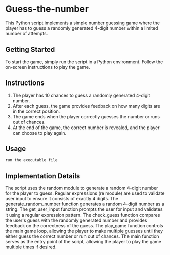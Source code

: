 # Guess-the-number

This Python script implements a simple number guessing game where the player has to guess a randomly generated 4-digit number within a limited number of attempts.

## Getting Started
To start the game, simply run the script in a Python environment. Follow the on-screen instructions to play the game.

## Instructions
1. The player has 10 chances to guess a randomly generated 4-digit number.
2. After each guess, the game provides feedback on how many digits are in the correct position.
3. The game ends when the player correctly guesses the number or runs out of chances.
4. At the end of the game, the correct number is revealed, and the player can choose to play again.

## Usage
```
run the executable file
```

## Implementation Details
The script uses the random module to generate a random 4-digit number for the player to guess.
Regular expressions (re module) are used to validate user input to ensure it consists of exactly 4 digits.
The generate_random_number function generates a random 4-digit number as a string.
The get_user_input function prompts the user for input and validates it using a regular expression pattern.
The check_guess function compares the user's guess with the randomly generated number and provides feedback on the correctness of the guess.
The play_game function controls the main game loop, allowing the player to make multiple guesses until they either guess the correct number or run out of chances.
The main function serves as the entry point of the script, allowing the player to play the game multiple times if desired.
